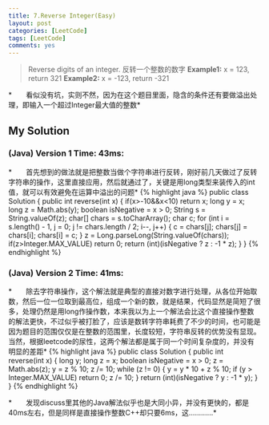 ```yaml
---
title: 7.Reverse Integer(Easy)
layout: post
categories: [LeetCode]
tags: [LeetCode]
comments: yes
---
```


>Reverse digits of an integer.
反转一个整数的数字
**Example1:** x = 123, return 321
**Example2:** x = -123, return -321

*　　看似没有坑，实则不然，因为在这个题目里面，隐含的条件还有要做溢出处理，即输入一个超过Integer最大值的整数*

## My Solution
### (Java) Version 1  Time: 43ms:
*　　首先想到的做法就是把整数当做个字符串进行反转，刚好前几天做过了反转字符串的操作，这里直接应用，然后就通过了，关键是用long类型来装传入的int值，就可以有效避免在运算中溢出的问题*
{% highlight java %}
public class Solution {
    public int reverse(int x) {
        if(x>-10&&x<10)
            return x;
        long y = x;
        long z = Math.abs(y);
        boolean isNegative = x > 0;
        String s = String.valueOf(z);
        char[] chars = s.toCharArray();
        char c;
        for (int i = s.length() - 1, j = 0; j != chars.length / 2; i--, j++) {
            c = chars[j];
            chars[j] = chars[i];
            chars[i] = c;
        }
        z = Long.parseLong(String.valueOf(chars));
        if(z>Integer.MAX_VALUE)
            return 0;
        return (int)(isNegative ? z : -1 * z);
    }
}
{% endhighlight %}

### (Java) Version 2  Time: 41ms:
*　　除去字符串操作，这个解法就是典型的直接对数字进行处理，从各位开始取数，然后一位一位取到最高位，组成一个新的数，就是结果，代码显然是简短了很多，处理仍然是用long作操作数，本来我以为上一个解法会比这个直接操作整数的解法更快，不过似乎被打脸了，应该是数转字符串耗费了不少的时间，也可能是因为题目的范围仅仅是在整数的范围里，长度较短，字符串反转的优势没有显现。当然，根据leetcode的尿性，这两个解法都是属于同一个时间复杂度的，并没有明显的差距*
{% highlight java %}
public class Solution {
    public int reverse(int x) {
        long y;
        long z = x;
        boolean isNegative = x > 0;
        z = Math.abs(z);
        y = z % 10;
        z /= 10;
        while (z != 0) {
            y = y * 10 + z % 10;
            if (y > Integer.MAX_VALUE)
                return 0;
            z /= 10;
        }
        return (int)(isNegative ? y : -1 * y);
    }
}
{% endhighlight %}

*　　发现discuss里其他的Java解法似乎也是大同小异，并没有更快的，都是40ms左右，但是同样是直接操作整数C++却只要6ms，这…………*